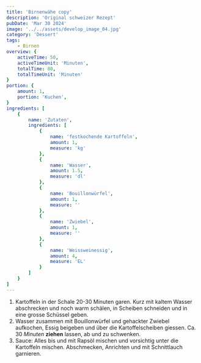 ```yaml
---
title: 'Birnenwähe copy'
description: 'Original schweizer Rezept'
pubDate: 'Mar 30 2024'
image: '../../assets/develop_image_04.jpg'
category: 'Dessert'
tags:
    - Birnen
overview: {
    activeTime: 50,
    activeTimeUnit: 'Minuten',
    totalTime: 80,
    totalTimeUnit: 'Minuten'
}
portion: {
    amount: 1,
    portion: 'Kuchen',
}
ingredients: [
    {
        name: 'Zutaten',
        ingredients: [
            {
                name: 'festkochende Kartoffeln',
                amount: 1,
                measure: 'kg'
            },
            {
                name: 'Wasser',
                amount: 1.5,
                measure: 'dl'
            },
            {
                name: 'Bouillonwürfel',
                amount: 1,
                measure: ''
            },
            {
                name: 'Zwiebel',
                amount: 1,
                measure: ''
            },
            {
                name: 'Weissweinessig',
                amount: 4,
                measure: 'EL'
            }
        ]
    }
]
---
```

1. Kartoffeln in der Schale 20-30 Minuten garen. Kurz mit kaltem Wasser abschrecken und noch warm schälen, in Scheiben schneiden und in eine grosse Schüssel geben.
2. Wasser zusammen mit Bouillonwürfel und gehackter Zwiebel aufkochen, Essig beigeben und über die Kartoffelscheiben giessen. Ca. 30 _Minuten_ **ziehen** lassen, ab und zu schwenken.
3. Sauce: Alles bis und mit Rapsöl mischen und vorsichtig unter die Kartoffeln mischen. Abschmecken, Anrichten und mit Schnittlauch garnieren.